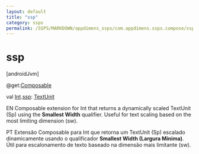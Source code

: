 ```yaml
---
layout: default
title: "ssp"
category: ssps
permalink: /SSPS/MARKDOWN/appdimens_ssps/com.appdimens.ssps.compose/ssp.html
---
```


# ssp

[androidJvm]

@get:[Composable](https://developer.android.com/reference/kotlin/androidx/compose/runtime/Composable.html)

val [Int](https://kotlinlang.org/api/core/kotlin-stdlib/kotlin/-int/index.html).[ssp](ssp.md): [TextUnit](https://developer.android.com/reference/kotlin/androidx/compose/ui/unit/TextUnit.html)

EN Composable extension for Int that returns a dynamically scaled TextUnit (Sp) using the **Smallest Width** qualifier. Useful for text scaling based on the most limiting dimension (sw).

PT Extensão Composable para Int que retorna um TextUnit (Sp) escalado dinamicamente usando o qualificador **Smallest Width (Largura Mínima)**. Útil para escalonamento de texto baseado na dimensão mais limitante (sw).